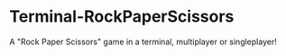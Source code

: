# Terminal-RockPaperScissors
A "Rock Paper Scissors" game in a terminal, multiplayer or singleplayer!
